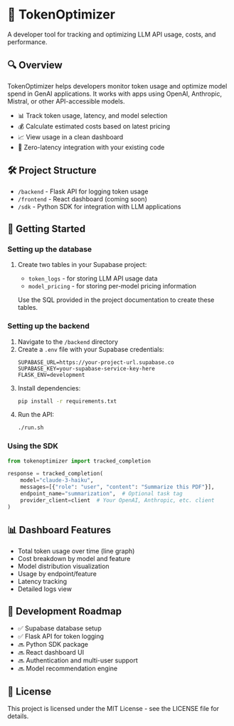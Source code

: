# 🧠 TokenOptimizer

A developer tool for tracking and optimizing LLM API usage, costs, and performance.

## 🔍 Overview

TokenOptimizer helps developers monitor token usage and optimize model spend in GenAI applications. It works with apps using OpenAI, Anthropic, Mistral, or other API-accessible models.

- 📊 Track token usage, latency, and model selection
- 💰 Calculate estimated costs based on latest pricing
- 📈 View usage in a clean dashboard
- 🔄 Zero-latency integration with your existing code

## 🛠️ Project Structure

- `/backend` - Flask API for logging token usage
- `/frontend` - React dashboard (coming soon)
- `/sdk` - Python SDK for integration with LLM applications

## 🏁 Getting Started

### Setting up the database

1. Create two tables in your Supabase project:
   - `token_logs` - for storing LLM API usage data
   - `model_pricing` - for storing per-model pricing information

   Use the SQL provided in the project documentation to create these tables.

### Setting up the backend

1. Navigate to the `/backend` directory
2. Create a `.env` file with your Supabase credentials:
   ```
   SUPABASE_URL=https://your-project-url.supabase.co
   SUPABASE_KEY=your-supabase-service-key-here
   FLASK_ENV=development
   ```
3. Install dependencies:
   ```bash
   pip install -r requirements.txt
   ```
4. Run the API:
   ```bash
   ./run.sh
   ```

### Using the SDK

```python
from tokenoptimizer import tracked_completion

response = tracked_completion(
    model="claude-3-haiku",
    messages=[{"role": "user", "content": "Summarize this PDF"}],
    endpoint_name="summarization",  # Optional task tag
    provider_client=client  # Your OpenAI, Anthropic, etc. client
)
```

## 📊 Dashboard Features

- Total token usage over time (line graph)
- Cost breakdown by model and feature
- Model distribution visualization
- Usage by endpoint/feature
- Latency tracking
- Detailed logs view

## 🚀 Development Roadmap

- ✅ Supabase database setup
- ✅ Flask API for token logging
- 🔜 Python SDK package
- 🔜 React dashboard UI
- 🔜 Authentication and multi-user support
- 🔜 Model recommendation engine

## 📄 License

This project is licensed under the MIT License - see the LICENSE file for details. 